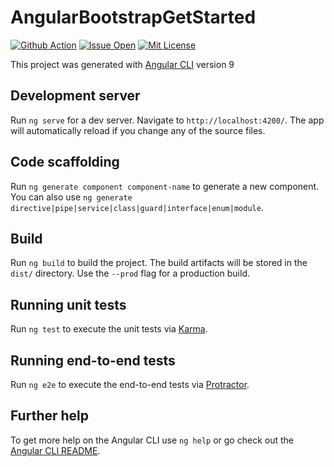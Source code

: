 # AngularBootstrapGetStarted
[![Github Action](https://github.com/liemlylac/angular-bootstrap-get-started/workflows/Node.js%20CI/badge.svg)](https://github.com/liemlylac/angular-bootstrap-get-started/actions)
[![Issue Open](https://img.shields.io/github/issues/liemlylac/angular-bootstrap-get-started)](https://github.com/liemlylac/angular-bootstrap-get-started/issues)
[![Mit License](https://img.shields.io/github/license/liemlylac/angular-bootstrap-get-started)](https://github.com/liemlylac/angular-bootstrap-get-started/blob/master/LICENSE)

This project was generated with [Angular CLI](https://github.com/angular/angular-cli) version 9

## Development server

Run `ng serve` for a dev server. Navigate to `http://localhost:4200/`. The app will automatically reload if you change any of the source files.

## Code scaffolding

Run `ng generate component component-name` to generate a new component. You can also use `ng generate directive|pipe|service|class|guard|interface|enum|module`.

## Build

Run `ng build` to build the project. The build artifacts will be stored in the `dist/` directory. Use the `--prod` flag for a production build.

## Running unit tests

Run `ng test` to execute the unit tests via [Karma](https://karma-runner.github.io).

## Running end-to-end tests

Run `ng e2e` to execute the end-to-end tests via [Protractor](http://www.protractortest.org/).

## Further help

To get more help on the Angular CLI use `ng help` or go check out the [Angular CLI README](https://github.com/angular/angular-cli/blob/master/README.md).
